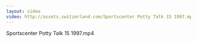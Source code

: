 ```yaml
---
layout: video
video: http://assets.switzerland.com/Sportscenter Potty Talk 15 1997.mp4
---
```

Sportscenter Potty Talk 15 1997.mp4
